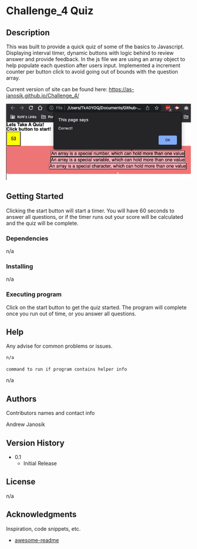 # Challenge_4 Quiz

## Description

This was built to provide a quick quiz of some of the basics to Javascript.  Displaying interval timer, dynamic buttons with logic behind to review answer and provide feedback.  In the js file we are using an array object to help populate each question after users input.  Implemented a increment counter per button click to avoid going out of bounds with the question array. 


Current version of site can be found here:
https://as-janosik.github.io/Challenge_4/

![screen shot of app](./assets/images/Screen%20Shot%202022-08-01%20at%2010.34.21%20PM.png "Web App Screenshot")

## Getting Started
Clicking the start button will start a timer.  You will have 60 seconds to answer all questions, or if the timer runs out your score will be calculated and the quiz will be complete. 
### Dependencies
n/a

### Installing
n/a

### Executing program

Click on the start button to get the quiz started. The program will complete once you run out of time, or you answer all questions. 

## Help

Any advise for common problems or issues.
```
n/a

command to run if program contains helper info
```
n/a

## Authors

Contributors names and contact info

Andrew Janosik

## Version History

* 0.1
    * Initial Release

## License

n/a

## Acknowledgments

Inspiration, code snippets, etc.
* [awesome-readme](https://github.com/matiassingers/awesome-readme)